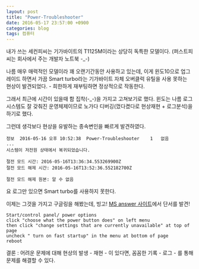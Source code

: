```yaml
---
layout: post
title: "Power-Troubleshooter"
date: 2016-05-17 23:57:00 +0900
categories: blog
tags: 컴퓨터
---
```


내가 쓰는 세컨피씨는 기가바이트의 T1125M이라는 상당히 독특한 모델이다. (퍼스트피씨는 회사에서 주는 개발자 노트북 -_-)

나름 매우 매력적인 모델이라 꽤 오랜기간동안 사용하고 있는데, 이게 윈도10으로 업그레이드 하면서 가끔 Smart turbo라는 기가바이트 자체 오버클럭 유틸을 사용 못하는 현상이 발견되었다. - 희한하게 재부팅하면 정상적으로 작동한다.

그래서 최근에 시간이 있을때 함 집착(-_-)을 가지고 고쳐보기로 했다. 윈도는 나름 로그 시스템도 잘 갖춰진 운영체제이므로 노가다 디버깅(껐다켰다로 현상재현 + 로그분석)을 하기로 했다.

그런데 생각보다 현상을 유발하는 종속변인을 빠르게 발견하였다.

```
정보	2016-05-16 오후 10:52:38	Power-Troubleshooter	1	없음
...
시스템이 저전원 상태에서 복귀되었습니다.

절전 모드 시간: ‎2016‎-‎05‎-‎16T13:36:34.553269900Z
절전 모드 해제 시간: ‎2016‎-‎05‎-‎16T13:52:36.552182700Z

절전 모드 해제 원본: 알 수 없음
```

요 로그만 있으면 Smart turbo를 사용하지 못한다.

이제는 그것을 가지고 구글링을 해봤는데, 빙고! [MS answer 사이트](http://answers.microsoft.com/en-us/windows/forum/windows_10-performance/windows-10-randomly-wakes-up-from-hibernate-with/429629ca-d154-4199-8d4f-7b03532a9c72)에서 단서를 발견!

```
Start/control panel/ power options
click "choose what the power button does" on left menu
then click "change settings that are currently unavailable" at top of page
uncheck " turn on fast startup" in the menu at bottom of page
reboot
```

결론 : 어려운 문제에 대해 현상의 발생 - 재현 - 이 있다면, 꼼꼼한 기록 - 로그 - 를 통해 문제를 해결할 수 있다.

